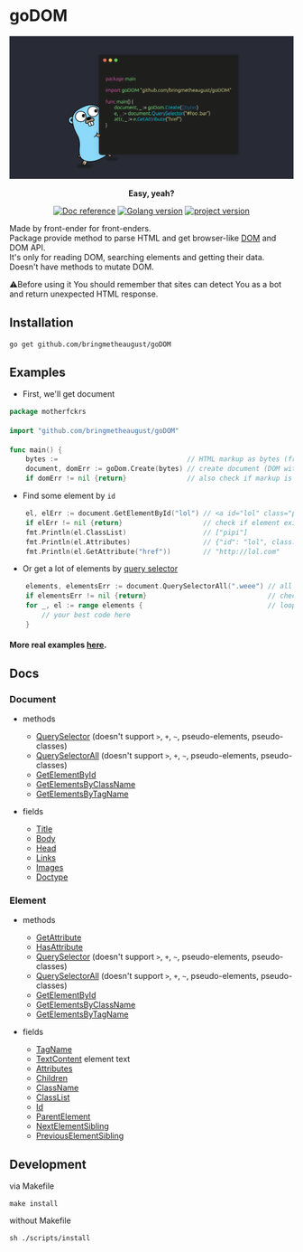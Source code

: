# goDOM

<p align="center">
    <picture>
      <img alt="goDOM logo" src="./assets/repo_logo.png" style="max-width: 100%; max-height: 100%">
    </picture>
</p>
<p align="center"><b>Easy, yeah?</b></p>
<p align="center">
    <a href="https://pkg.go.dev/github.com/bringmetheaugust/goDOM"><img src="https://pkg.go.dev/badge/github.com/stretchr/testify" alt="Doc reference"></a>
    <a href="https://lh3.googleusercontent.com/proxy/w2a-pc4X9z2kuDWoXKnSF8pY6ngZvjVuZOAXMz3ZR8NwaUj9a-KsJnpcjtUSRO9QtFV6vMb3YoHWWv6k43Cb6bHOJEka19uE54GWtVx7Lru8gi10I_968eA2thkA0dL1O-zA8WT24cI"><img src="https://img.shields.io/badge/go%20version-1.21.5-61CFDD.svg?style=flat-square" alt="Golang version"></a>
    <a href="https://cs4.pikabu.ru/post_img/big/2014/12/15/4/1418619408_1209550583.jpg"><img src="https://img.shields.io/badge/version-0.2.1-blue" alt="project version"></a>
</p>

Made by front-ender for front-enders.   
Package provide method to parse HTML and get browser-like [DOM](https://developer.mozilla.org/en-US/docs/Web/API/Document_Object_Model/Introduction#what_is_the_dom) and DOM API.  
It's only for reading DOM, searching elements and getting their data.
Doesn't have methods to mutate DOM.

⚠️Before using it You should remember that sites can detect You as a bot and return unexpected HTML response.

## Installation

    go get github.com/bringmetheaugust/goDOM

## Examples

 * First, we'll get document

```go
package motherfckrs

import "github.com/bringmetheaugust/goDOM"

func main() {
    bytes :=                                // HTML markup as bytes (from HTTP request, files, etc.)
    document, domErr := goDom.Create(bytes) // create document (DOM with DOM API, like in browser)
    if domErr != nil {return}               // also check if markup is valid
```
 * Find some element by `id`

```go
    el, elErr := document.GetElementById("lol") // <a id="lol" class="pipi" href="http://lol.com">
    if elErr != nil {return}                    // check if element exists
    fmt.Println(el.ClassList)                   // ["pipi"]
    fmt.Println(el.Attributes)                  // {"id": "lol", class: "pipi", "href": "http://lol.com"}
    fmt.Println(el.GetAttribute("href"))        // "http://lol.com"
```

 * Or get a lot of elements by [query selector](https://developer.mozilla.org/en-US/docs/Web/API/Document/querySelectorAll)

```go
    elements, elementsErr := document.QuerySelectorAll(".weee") // all elements in DOM which have class "weee"
    if elementsErr != nil {return}                              // check if elements are existed
    for _, el := range elements {                               // loop slice with existed elements
        // your best code here
    }
```

#### More real examples [here](./examples/).

## Docs

### Document

 * methods

    * [QuerySelector](https://developer.mozilla.org/en-US/docs/Web/API/Document/querySelector) (doesn't support `>`, `+`, `~`, pseudo-elements, pseudo-classes)
    * [QuerySelectorAll](https://developer.mozilla.org/en-US/docs/Web/API/Document/querySelectorAll) (doesn't support `>`, `+`, `~`, pseudo-elements, pseudo-classes)
    * [GetElementById](https://developer.mozilla.org/en-US/docs/Web/API/Document/getElementById)
    * [GetElementsByClassName](https://developer.mozilla.org/en-US/docs/Web/API/Document/getElementsByClassName)
    * [GetElementsByTagName](https://developer.mozilla.org/en-US/docs/Web/API/Element/getElementsByTagName)

 * fields

    * [Title](https://developer.mozilla.org/en-US/docs/Web/API/Document/title)
	* [Body](https://developer.mozilla.org/en-US/docs/Web/API/Document/body)
	* [Head](https://developer.mozilla.org/en-US/docs/Web/API/Document/head)
	* [Links](https://developer.mozilla.org/en-US/docs/Web/API/Document/links)
	* [Images](https://developer.mozilla.org/en-US/docs/Web/API/Document/images)
	* [Doctype](https://developer.mozilla.org/en-US/docs/Web/API/Document/doctype)

### Element

 * methods

    * [GetAttribute](https://developer.mozilla.org/en-US/docs/Web/API/Element/getAttribute)
    * [HasAttribute](https://developer.mozilla.org/en-US/docs/Web/API/Element/hasAttribute)
    * [QuerySelector](https://developer.mozilla.org/en-US/docs/Web/API/Document/querySelector) (doesn't support `>`, `+`, `~`, pseudo-elements, pseudo-classes)
    * [QuerySelectorAll](https://developer.mozilla.org/en-US/docs/Web/API/Document/querySelectorAll) (doesn't support `>`, `+`, `~`, pseudo-elements, pseudo-classes)
    * [GetElementById](https://developer.mozilla.org/en-US/docs/Web/API/Document/getElementById)
    * [GetElementsByClassName](https://developer.mozilla.org/en-US/docs/Web/API/Document/getElementsByClassName)
    * [GetElementsByTagName](https://developer.mozilla.org/en-US/docs/Web/API/Element/getElementsByTagName)

 * fields

    * [TagName](https://developer.mozilla.org/en-US/docs/Web/API/Element/tagName)
    * [TextContent](https://developer.mozilla.org/en-US/docs/Web/API/Node/textContent) element text
    * [Attributes](https://developer.mozilla.org/en-US/docs/Web/API/Element/attributes)
    * [Children](https://developer.mozilla.org/en-US/docs/Web/API/Element/children)
    * [ClassName](https://developer.mozilla.org/en-US/docs/Web/API/Element/className)
    * [ClassList](https://developer.mozilla.org/en-US/docs/Web/API/Element/classList)
    * [Id](https://developer.mozilla.org/en-US/docs/Web/API/Element/id)
    * [ParentElement](https://developer.mozilla.org/en-US/docs/Web/API/Node/parentElement)
	* [NextElementSibling](https://developer.mozilla.org/en-US/docs/Web/API/Element/nextElementSibling)
	* [PreviousElementSibling](https://developer.mozilla.org/en-US/docs/Web/API/Element/previousElementSibling)

## Development

via Makefile

    make install

without Makefile

    sh ./scripts/install

